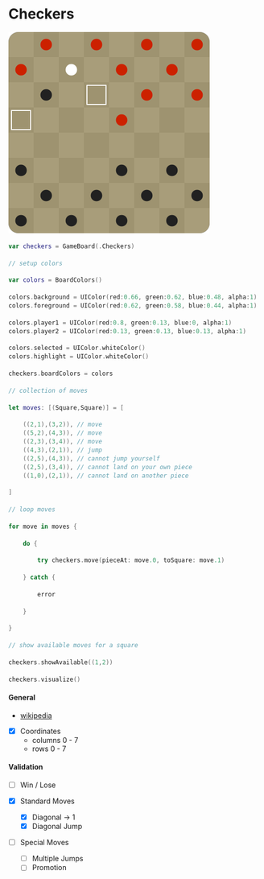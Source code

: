 # Checkers

![Checkers](./images/checkers.png?raw=true)

```swift
var checkers = GameBoard(.Checkers)

// setup colors

var colors = BoardColors()

colors.background = UIColor(red:0.66, green:0.62, blue:0.48, alpha:1)
colors.foreground = UIColor(red:0.62, green:0.58, blue:0.44, alpha:1)

colors.player1 = UIColor(red:0.8, green:0.13, blue:0, alpha:1)
colors.player2 = UIColor(red:0.13, green:0.13, blue:0.13, alpha:1)

colors.selected = UIColor.whiteColor()
colors.highlight = UIColor.whiteColor()

checkers.boardColors = colors

// collection of moves

let moves: [(Square,Square)] = [

    ((2,1),(3,2)), // move
    ((5,2),(4,3)), // move
    ((2,3),(3,4)), // move
    ((4,3),(2,1)), // jump
    ((2,5),(4,3)), // cannot jump yourself
    ((2,5),(3,4)), // cannot land on your own piece
    ((1,0),(2,1)), // cannot land on another piece

]

// loop moves

for move in moves {
    
    do {
        
        try checkers.move(pieceAt: move.0, toSquare: move.1)
    
    } catch {
        
        error
    
    }
    
}

// show available moves for a square

checkers.showAvailable((1,2))

checkers.visualize()
```

#### General

- [wikipedia](https://simple.wikipedia.org/wiki/Checkers)
- [x] Coordinates
	- columns 0 - 7
	- rows 0 - 7

#### Validation

- [ ] Win / Lose

- [x] Standard Moves
	- [x] Diagonal -> 1
	- [x] Diagonal Jump

- [ ] Special Moves
	- [ ] Multiple Jumps
	- [ ] Promotion
